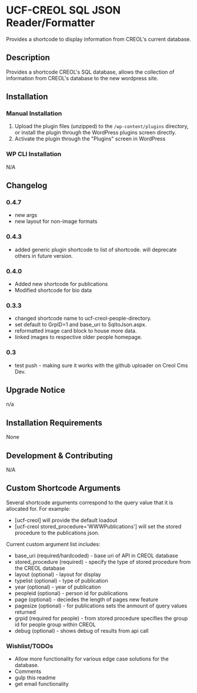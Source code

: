 # UCF-CREOL SQL JSON Reader/Formatter #

Provides a shortcode to display information from CREOL's current database. 


## Description ##

Provides a shortcode CREOL's SQL database, allows the collection of information from CREOL's database to the new
wordpress site.  


## Installation ##

### Manual Installation ###
1. Upload the plugin files (unzipped) to the `/wp-content/plugins` directory, or install the plugin through the WordPress plugins screen directly.
2. Activate the plugin through the "Plugins" screen in WordPress

### WP CLI Installation ###

N/A

## Changelog ##

### 0.4.7 ###
* new args
* new layout for non-image formats 

### 0.4.3 ###

* added generic plugin shortcode to list of shortcode. will deprecate others in future version.   

### 0.4.0 ###

* Added new shortcode for publications
* Modified shortcode for bio data

### 0.3.3 ###

* changed shortcode name to ucf-creol-people-directory.
* set default to GrpID=1 and base_uri to SqltoJson.aspx.
* reformatted image card block to house more data. 
* linked images to respective older people homepage. 

### 0.3 ###
* test push - making sure it works with the github uploader on Creol Cms Dev. 


## Upgrade Notice ##

n/a


## Installation Requirements ##

None


## Development & Contributing ##

N/A

## Custom Shortcode Arguments ##

Several shortcode arguments correspond to the query value that it is allocated for. For example: 
* [ucf-creol] will provide the default loadout
* [ucf-creol stored_procedure='WWWPublications'] will set the stored procedure to the publications json. 

Current custom argument list includes: 
* base_uri (required/hardcoded) - base uri of API in CREOL database
* stored_procedure (required) - specify the type of stored procedure from the CREOL database
* layout (optional) - layout for display
* typelist (optional) - type of publication
* year (optional) - year of publication
* peopleid (optional) - person id for publications
* page (optional) - deciedes the length of pages new feature
* pagesize (optional) - for publications sets the anmount of query values returned
* grpid (required for people) - from stored procedure specifies the group id for people group within CREOL
* debug (optional) - shows debug of results from api call

### Wishlist/TODOs ###
* Allow more functionality for various edge case solutions for the database. 
* Comments
* gulp this readme 
* get email functionality 